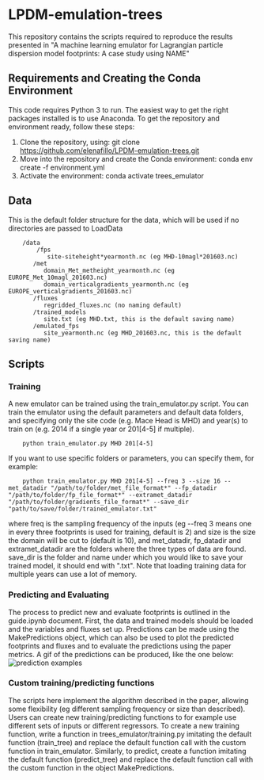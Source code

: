 # LPDM-emulation-trees
This repository contains the scripts required to reproduce the results presented in "A machine learning emulator for Lagrangian particle dispersion model footprints: A case study using NAME"


## Requirements and Creating the Conda Environment
This code requires Python 3 to run. The easiest way to get the right packages installed is to use Anaconda. To get the repository and environment ready, follow these steps:

1. Clone the repository, using: git clone https://github.com/elenafillo/LPDM-emulation-trees.git
2. Move into the repository and create the Conda environment: conda env create -f environment.yml
3. Activate the environment: conda activate trees_emulator

## Data
This is the default folder structure for the data, which will be used if no directories are passed to LoadData

        /data
            /fps
               site-siteheight*yearmonth.nc (eg MHD-10magl*201603.nc)
           /met
              domain_Met_metheight_yearmonth.nc (eg EUROPE_Met_10magl_201603.nc)
              domain_verticalgradients_yearmonth.nc (eg EUROPE_verticalgradients_201603.nc)
           /fluxes
              regridded_fluxes.nc (no naming default)
           /trained_models
              site.txt (eg MHD.txt, this is the default saving name)
           /emulated_fps
              site_yearmonth.nc (eg MHD_201603.nc, this is the default saving name)    
           
              
              
           
               

## Scripts

### Training
A new emulator can be trained using the train_emulator.py script. You can train the emulator using the default parameters and default data folders, and specifying only the site code (e.g. Mace Head is MHD) and year(s) to train on (e.g. 2014 if a single year or 201[4-5] if multiple).

        python train_emulator.py MHD 201[4-5]
        
If you want to use specific folders or parameters, you can specify them, for example:

        python train_emulator.py MHD 201[4-5] --freq 3 --size 16 --met_datadir "/path/to/folder/met_file_format*" --fp_datadir "/path/to/folder/fp_file_format*" --extramet_datadir "/path/to/folder/gradients_file_format*" --save_dir "path/to/save/folder/trained_emulator.txt"
        
where freq is the sampling frequency of the inputs (eg --freq 3 means one in every three footprints is used for training, default is 2) and size is the size the domain will be cut to (default is 10), and met_datadir, fp_datadir and extramet_datadir are the folders where the three types of data are found. save_dir is the folder and name under which you would like to save your trained model, it should end with ".txt". Note that loading training data for multiple years can use a lot of memory.

### Predicting and Evaluating
The process to predict new and evaluate footprints is outlined in the guide.ipynb document. First, the data and trained models should be loaded and the variables and fluxes set up. Predictions can be made using the MakePredictions object, which can also be used to plot the predicted footprints and fluxes and to evaluate the predictions using the paper metrics. A gif of the predictions can be produced, like the one below:
 ![prediction examples](footprints_00-07-04-2016_00-17-04-2016.gif)
 
 ### Custom training/predicting functions
The scripts here implement the algorithm described in the paper, allowing some flexibility (eg different sampling frequency or size than described). Users can create new training/predicting functions to for example use different sets of inputs or different regressors. To create a new training function, write a function in trees_emulator/training.py imitating the default function (train_tree) and replace the default function call with the custom function in train_emulator. Similarly, to predict, create a function imitating the default function (predict_tree) and replace the default function call with the custom function in the object MakePredictions.
